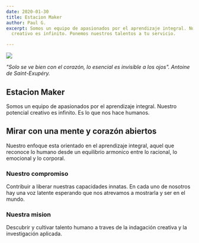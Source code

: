 ```yaml
---
date: 2020-01-30
title: Estacion Maker
author: Paul G.
excerpt: Somos un equipo de apasionados por el aprendizaje integral. Nuestro potencial
  creativo es infinito. Ponemos nuestros talentos a tu servicio.

---
```

![](/uploads/markus-spiske-516263-unsplash.jpg)

_"Solo se ve bien con el corazón, lo esencial es invisible a los ojos". Antoine de Saint-Exupéry._

## Estacion Maker

Somos un equipo de apasionados por el aprendizaje integral. Nuestro potencial creativo es infinito. Es lo que nos hace humanos.

## Mirar con una mente y corazón abiertos

Nuestro enfoque esta orientado en el aprendizaje integral, aquel que reconoce lo humano desde un equilibrio armonico entre lo racional, lo emocional y lo corporal.

### Nuestro compromiso

Contribuir a liberar nuestras capacidades innatas. En cada uno de nosotros hay una voz latente esperando que nos atrevamos a mostrarla y ser en el mundo.

### Nuestra mision

Descubrir y cultivar talento humano a traves de la indagación creativa y la investigación aplicada.